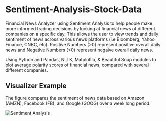 # Sentiment-Analysis-Stock-Data

Financial News Analyzer using Sentiment Analysis to help people make more informed trading decisions by looking at financial news of different companies on a specific day. This allows the user to view trends and daily sentiment of news across various news platforms (i.e Bloomberg, Yahoo Finance, CNBC, etc). Positive Numbers (>0) represent positive overall daily news and Negative Numbers (<0) represent negaive overall daily news.

Using Python and Pandas, NLTK, Matplotlib, & Beautiful Soup modules to plot average polarity scores of financial news, compared with several different companies. 

## Visualizer Example
The figure compares the sentiment of news data based on Amazon (AMZN), Facebook (FB), and Google (GOOG) over a week long period.

![Sentiment Analysis](https://user-images.githubusercontent.com/54012492/161890180-0919ae2e-73ff-4a6c-a777-60c07ba21989.png)
